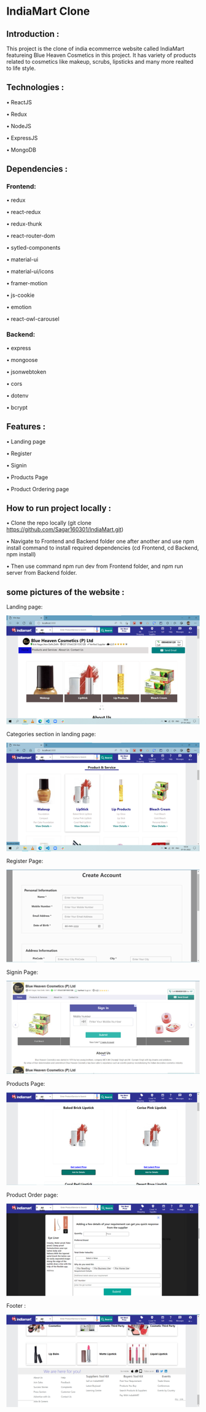 # IndiaMart Clone

## Introduction :

This project is the clone of india ecommerrce website called IndiaMart featureing Blue Heaven Cosmetics in this project. It has variety of products related to cosmetics like makeup, scrubs, lipsticks and many more realted to life style.

## Technologies :

• ReactJS

• Redux

• NodeJS

• ExpressJS

• MongoDB

## Dependencies :

### Frontend:

• redux

• react-redux

• redux-thunk

• react-router-dom

• sytled-components

• material-ui

• material-ui/icons

• framer-motion

• js-cookie

• emotion

• react-owl-carousel

### Backend:

• express

• mongoose

• jsonwebtoken

• cors

• dotenv

• bcrypt

## Features :

• Landing page

• Register

• Signin

• Products Page

• Product Ordering page

## How to run project locally :

• Clone the repo locally (git clone https://github.com/Sagar160301/IndiaMart.git)

• Navigate to Frontend and Backend folder one after another and use npm install command to install required dependencies (cd Frontend, cd Backend, npm install)

• Then use command npm run dev from Frontend folder, and npm run server from Backend folder.

## some pictures of the website :

Landing page:

![alt text](./website-images/landing_page.png)

Categories section in landing page:

![alt text](./website-images/categories.png)

Register Page:

![alt text](./website-images/register_page.png)

Signin Page:

![alt text](./website-images/sign_in.png)

Products Page:

![alt text](./website-images/products_page.png)

Product Order page:

![alt text](./website-images/order_placing.png)

Footer :

![alt text](./website-images/footer.png)
